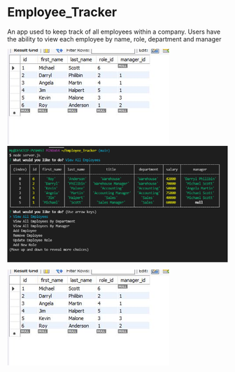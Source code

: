 # Employee_Tracker

An app used to keep track of all employees within a company. Users have the ability to view each employee by name, role, department and manager 

<img src = "./assets/database.jpg">
<img src = "./assets/functioning.png">

![Alt Text](./assets/database.jpg)
